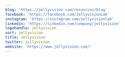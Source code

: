 ```yaml
---
blog: 'https://jellyvision.com/resources/blog'
facebook: 'https://facebook.com/JellyvisionLab'
instagram: 'https://instagram.com/jellyvisionlab'
linkedin: 'https://linkedin.com/company/jellyvision'
logohandle: jellyvision
sort: jellyvision
title: Jellyvision
twitter: jellyvision
website: 'https://www.jellyvision.com/'
---
```

